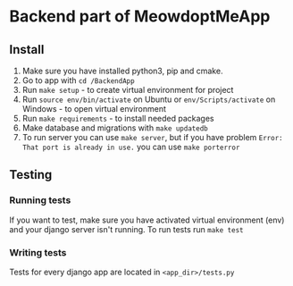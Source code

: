 # Backend part of MeowdoptMeApp

## Install


1. Make sure you have installed python3, pip and cmake.
2. Go to app with `cd /BackendApp`
3. Run `make setup` - to create virtual environment for project
4. Run `source env/bin/activate` on Ubuntu or `env/Scripts/activate` on Windows - to open virtual environment
5. Run `make requirements` - to install needed packages
6. Make database and migrations with `make updatedb`
7. To run server you can use `make server`, but if you have problem `Error: That port is already in use.` you can use `make porterror`

## Testing
### Running tests
If you want to test, make sure you have activated virtual environment (env) and your django server isn't running.
To run tests run `make test`

### Writing tests

Tests for every django app are located in `<app_dir>/tests.py`

